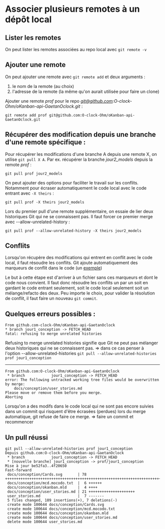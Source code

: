 # Associer plusieurs remotes à un dépôt local

## Lister les remotes

On peut lister les remotes associées au repo local avec `git remote -v`

## Ajouter une remote

On peut ajouter une remote avec `git remote add` et deux arguments :

1. le nom de la remote (au choix)
2. l'adresse de la remote (la même qu'on aurait utilisée pour faire un clone)

Ajouter une remote *prof* pour le repo *git@github.com:O-clock-Ohm/oKanban-api-GaetanOclock.git* :

```git remote add prof git@github.com:O-clock-Ohm/oKanban-api-GaetanOclock.git```

## Récupérer des modification depuis une branche d'une remote spécifique :

Pour récupérer les modifications d'une branche A depuis une remote X, on utilise `git pull X A`. Par ex. récupérer la branche *jour2_models* depuis la remote *prof* :

```
git pull prof jour2_models
```

On peut ajouter des options pour faciliter le travail sur les conflits. Notamment pour écraser automatiquement le code local avec le code entrant avec `-X theirs` :

```
git pull prof -X theirs jour2_models
```

Lors du premier pull d'une remote supplémentaire, on essaie de lier deux historiques Git qui ne se connaissent pas. Il faut forcer ce premier merge avec --allow-unrelated-history :

```
git pull prof --allow-unrelated-history -X theirs jour2_models
```

## Conflits

Lorsqu'on récupère des modifications qui entrent en conflit avec le code local, il faut résoudre les conflits. 
Git ajoute automatiquement des marqueurs de conflit dans le code (un [exemple](https://user-images.githubusercontent.com/802805/44273570-6e11da00-a205-11e8-88e7-cc81c8e7d71e.png))

Le but à cette étape est d'arriver à un fichier sans ces marqueurs et dont le code nous convient. Il faut donc résoudre les conflits un par un soit en gardant le code entrant seulement, soit le code local seulement soit un mélange/refacto des deux. Peu importe le choix, pour valider la résolution de conflit, il faut faire un nouveau `git commit`.

## Quelques erreurs possibles :

```
From github.com-clock-Ohm/oKanban-api-GaetanOclock
* branch jour1_conception -> FETCH_HEAD
fatal: refusing to merge unrelated histories
```

Refusing to merge unrelated histories signifie que Git ne peut pas mélanger deux historiques qui ne se connaissent pas.
=> dans ce cas penser à l'option --allow-unrelated-histories
`git pull --allow-unrelated-histories prof jour1_conception`

___

```
From github.com:O-clock-Ohm/oKanban-api-GaetanOclock
 * branch            jour1_conception -> FETCH_HEAD
error: The following untracked working tree files would be overwritten by merge:
	docs/conception/user_stories.md
Please move or remove them before you merge.
Aborting
```

Lorsqu'on a des modifs dans le code local qui ne sont pas encore suivies dans un commit qui risquent d'être écrasées (perdues) lors du merge automatique, git refuse de faire ce merge.
=> faire un commit et recommencer

## Un pull réussi

```
git pull --allow-unrelated-histories prof jour1_conception
Depuis github.com:O-clock-Ohm/oKanban-api-GaetanOclock
 * branch            jour1_conception -> FETCH_HEAD
 * [nouvelle branche] jour1_conception -> prof/jour1_conception
Mise à jour be52fa3..4f20650
Fast-forward
 docs/conception/Cards.svg       | 78 ++++++++++++++++++++++++++++++++++++++++++++++++++++++++++++++++++++++++++++
 docs/conception/mcd.mocodo.txt  |  6 ++++++
 docs/conception/okanban.mld     |  4 ++++
 docs/conception/user_stories.md | 21 +++++++++++++++++++++
 user_stories.md                 |  7 -------
 5 files changed, 109 insertions(+), 7 deletions(-)
 create mode 100644 docs/conception/Cards.svg
 create mode 100644 docs/conception/mcd.mocodo.txt
 create mode 100644 docs/conception/okanban.mld
 create mode 100644 docs/conception/user_stories.md
 delete mode 100644 user_stories.md
 ```
